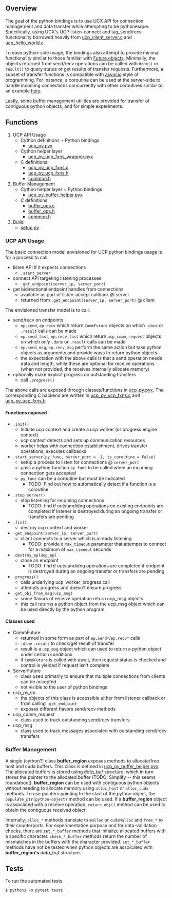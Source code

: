 ## Overview

The goal of the python bindings is to use UCX API for connection
management and data transfer while attempting to be
pythonesque. Specifically, using UCX's UCP listen-connect and
tag_send/recv functionality borrowed heavily from
[ucp_client_server.c](https://github.com/openucx/ucx/blob/master/test/examples/ucp_client_server.c)
and
[ucp_hello_world.c](https://github.com/openucx/ucx/blob/master/test/examples/ucp_hello_world.c).

To ease python-side usage, the bindings also attempt to provide
minimal functionality similar to those familiar with [Future
objects](https://docs.python.org/3/library/concurrent.futures.html#future-objects). Minimally,
the objects returned from send/recv operations can be called with
`done()` or `result()` to query status or get results of transfer
requests. Furthermore, a subset of transfer functions is compatible
with [asyncio](https://docs.python.org/3/library/asyncio.html) style
of programming. For instance, a coroutine can be used at the
server-side to handle incoming connections concurrently with other
coroutines similar to an example
[here](https://asyncio.readthedocs.io/en/latest/tcp_echo.html).

Lastly, some buffer management utilities are provided for transfer of
contiguous python objects, and for simple experiments.

## Functions
1. UCP API Usage
   + Cython definitions + Python bindings
     - [ucp_py.pyx](./ucp_py.pyx)
   + Cython helper layer
     - [ucp_py_ucp_fxns_wrapper.pyx](./ucp_py_ucp_fxns_wrapper.pyx)
   + C definitions
     - [ucp_py_ucp_fxns.c](./ucp_py_ucp_fxns.c)
     - [ucp_py_ucp_fxns.h](./ucp_py_ucp_fxns.h)
     - [common.h](./common.h)
2. Buffer Management
   + Cython helper layer + Python bindings
     - [ucp_py_buffer_helper.pyx](./ucp_py_buffer_helper.pyx)
   + C definitions
     - [buffer_ops.c](./buffer_ops.c)
     - [buffer_ops.h](./buffer_ops.h)
     - [common.h](./common.h)
3. Build
   + [setup.py](./setup.py)

### UCP API Usage

The basic connection model envisioned for UCP python bindings usage is for a
process to call:
 + listen API if it expects connections
   - `.start_server`
 + connect API targeting listening processes
   - `.get_endpoint(server_ip, server_port)`
 + get bidirectional endpoint handles from connections
   - available as part of listen-accept callback @ server
   - returned from `.get_endpoint(server_ip, server_port)` @ client

The envisioned transfer model is to call:
 + send/recv on endpoints
   - `ep.send`, `ep.recv` which return `CommFuture` objects on
     which `.done` or `.result` calls can be made
   - `ep.send_fast`, `ep.recv_fast` which return `ucp_comm_request`
     objects on which *only* `.done` or `.result` calls can be made
   - `ep.send_msg`, `ep.recv_msg` perform the same action but take
     python objects as arguments and provide ways to return python
     objects
   - the expectation with the above calls is that a send operation
     needs data and length, while these are optional for receive
     operations (when not provided, the receives internally allocate
     memory)
 + optionally make explicit progress on outstanding transfers
   - call `.progress()`

The above calls are exposed through classes/functions in
[ucp_py.pyx](./ucp_py.pyx). The corresponding C backend are written in
[ucp_py_ucp_fxns.c](./ucp_py_ucp_fxns.c) and
[ucp_py_ucp_fxns.h](./ucp_py_ucp_fxns.h)

#### Functions exposed
 + `.init()`
   - Initiate ucp context and create a ucp worker (or progress engine
     context)
   - ucp context detects and sets up communication resources
   - worker helps with connection establishment, drives transfer
     operations, executes callbacks
 + `.start_server(py_func, server_port = -1, is_coroutine = False)`
   - setup a process to listen for connections @ `server_port`
   - pass a python function `py_func` to be called when an incoming
     connection gets accepted
   - `py_func` can be a coroutine but must be indicated
     * TODO: Find out how to automatically detect if a function is a
       coroutine
 + `.stop_server()`
   - stop listening for incoming connections
     * TODO: find if outstandidng operations on existing endpoints are
       completed if listener is destroyed during an ongoing transfer
       or transfers are pending
 + `.fin()`
   - destroy ucp context and worker
 + `.get_endpoint(server_ip, server_port)`
   - client connects to a server which is already listening
     * TODO: provide a `max_timeout` parameter that attempts to
       connect for a maximum of `max_timeout` seconds
 + `.destroy_ep(ucp_ep)`
   - close an endpoint
     * TODO: find if outstandidng operations are completed if endpoint
       is destroyed during an ongoing transfer or transfers are
       pending
 + `.progress()`
   - calls underlying ucp_worker_progress call
   - attempts progress and doesn't ensure progress
 + `.get_obj_from_msg(ucp_msg)`
   - some flavors of receive operation return ucp_msg objects
   - this call returns a python object from the ucp_msg object which
     can be used directly by the python program

#### Classes used
 + CommFuture
   - returned in some form as part of `ep.send*`/`ep.recv*` calls
   - `.done` `.result` to check/get result of transfer
   - result is a `ucp_msg` object which can used to return a python
     object under certain conditions
   - if `CommFuture` is called with await, then request status is
     checked and control is yielded if request isn't complete
 + ServerFuture
   - class used primarily to ensure that multiple connections from
     clients can be accepted
   - not visible to the user of python bindings
 + ucp_py_ep
   - the objects of this class is accessible either from listener
     callback or from calling `.get_endpoint`
   - exposes different flavors send/recv methods
 + ucp_comm_request
   - class used to track outstanding send/recv transfers
 + ucp_msg
   - class used to track messages associated with outstanding
     send/recv transfers

### Buffer Management

A single (cython?) class **buffer_region** exposes methods to
allocate/free host and cuda buffers. This class is defined in
[ucp_py_buffer_helper.pyx](./ucp_py_buffer_helper.pyx). The allocated
buffers is stored using *data_buf* structure, which in turn stores the
pointer to the allocated buffer (TODO: Simplify -- this seems
roundabout). **buffer_region** can be used with contiguous python
objects without needing to allocate memory using `alloc_host` or
`alloc_cuda` methods. To use pointers pointing to the start of the
python object, the `populate_ptr(python-object)` method can be
used. If a **buffer_region** object is associated with a receive
operation, `return_obj()` method can be used to obtain the contiguous
received object.

Internally, `alloc_*` methods translate to `malloc` or `cudaMalloc`
and `free_*` to their counterparts. For experimentation purpose and
for data-validation checks, there are `set_*_buffer` methods that
initialize allocated buffers with a specific
character. `check_*_buffer` methods return the number of mismatches in
the buffers with the character provided. `set_*_buffer` methods have
not be tested when python objects are assoicated with
**buffer_region's** *data_buf* structure.

## Tests

To run the automated tests

```
$ python3 -m pytest tests
```
